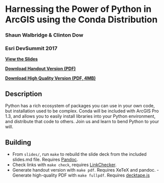 Harnessing the Power of Python in ArcGIS using the Conda Distribution
=====================================================================

### Shaun Walbridge & Clinton Dow
### Esri DevSummit 2017

**[View the Slides](https://4326.us/esri/conda-2017/)**

**[Download Handout Version (PDF)](https://4326.us/esri/conda-2017/devsummit-2017-conda-arcgis-presentation-handout.pdf)**

**[Download High Quality Version (PDF, 4MB)](https://4326.us/esri/r/devsummit-2017-conda-arcgis-presentation-full.pdf)**

Description
-----------

Python has a rich ecosystem of packages you can use in your own code,
but installation used to be complex. Conda will be included with ArcGIS Pro 1.3,
and allows you to easily install libraries into your Python environment, and
distribute that code to others. Join us and learn to bend Python to your will.

Building
--------

 - From `slides/`, run `make` to rebuild the slide deck from the included slides.md file. Requires [Pandoc](http://johnmacfarlane.net/pandoc/).
  - Check links with `make check`, requires [LinkChecker](https://pypi.python.org/pypi/LinkChecker).
   - Generate handout version with `make pdf`. Requires XeTeX and pandoc.
    - Generate high-quality PDF with `make fullpdf`. Requires [decktape.js](https://github.com/astefanutti/decktape)
